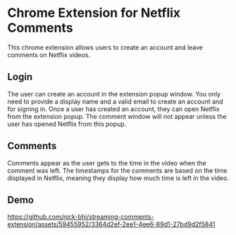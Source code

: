 # Chrome Extension for Netflix Comments

This chrome extension allows users to create an account and leave comments on Netflix videos.

## Login

The user can create an account in the extension popup window. You only need to provide a display name and a valid email to create an account and for signing in. Once a user has created an account, they can open Netflix from the extension popup. The comment window will not appear unless the user has opened Netflix from this popup.

## Comments

Comments appear as the user gets to the time in the video when the comment was left. The timestamps for the comments are based on the time displayed in Netflix, meaning they display how much time is left in the video.

## Demo



https://github.com/nick-bhi/streaming-comments-extension/assets/59455952/3364d2ef-2ee1-4ee6-89d1-27bd9d2f5841






